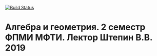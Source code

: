 [![Build Status](https://travis-ci.com/yaishenka/Algebra_and_geometry_term2.svg?branch=master)](https://travis-ci.com/yaishenka/Algebra_and_geometry_term2)

# Алгебра и геометрия. 2 семестр ФПМИ МФТИ. Лектор Штепин В.В. 2019
